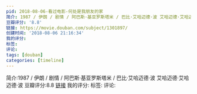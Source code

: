 ```yaml
---
pid: 2018-08-06-看过电影-何处是我朋友的家
简介: 1987 / 伊朗 / 剧情 / 阿巴斯·基亚罗斯塔米 / 巴比·艾哈迈德·波 艾哈迈德·艾哈迈德·波
豆瓣评分: '8.8'
链接: https://movie.douban.com/subject/1301897/
创建时间: '2018-08-06 21:16:34'
我的评分:
标签:
评论:
tags: [douban]
categories: [timeline]
---
```

简介:1987 / 伊朗 / 剧情 / 阿巴斯·基亚罗斯塔米 / 巴比·艾哈迈德·波 艾哈迈德·艾哈迈德·波
豆瓣评分:8.8
[链接](https://movie.douban.com/subject/1301897/)
我的评分:
标签:
评论:
